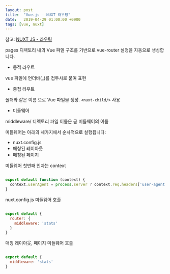 ```yaml
---
layout: post
title:  "Vue.js - NUXT 라우팅"
date:   2019-04-29 01:00:00 +0900
tags: [vue, nuxt]
---
```


참고: [NUXT JS - 라우팅](https://ko.nuxtjs.org/guide/routing)

pages 디렉토리 내의 Vue 파일 구조를 기반으로 vue-router 설정을 자동으로 생성합니다.

- 동적 라우트

vue 파일에 언더바(_)를 접두사로 붙여 표현

- 중첩 라우트

폴더와 같은 이름 으로 Vue 파일을 생성. `<nuxt-child/>` 사용

- 미들웨어

middleware/ 디렉토리 파일 이름은 곧 미들웨어의 이름

미들웨어는 아래의 세가지에서 순차적으로 실행됩니다:

- nuxt.config.js
- 매칭된 레이아웃
- 매칭된 페이지

미들웨어 첫번째 인자는 context

~~~ javascript

export default function (context) {
  context.userAgent = process.server ? context.req.headers['user-agent'] : navigator.userAgent
}

~~~

nuxt.config.js 미들웨어 호출

~~~ javascript

export default {
  router: {
    middleware: 'stats'
  }
}

~~~

매칭 레이아웃, 페이지 미들웨어 호출

~~~ javascript

export default {
  middleware: 'stats'
}

~~~